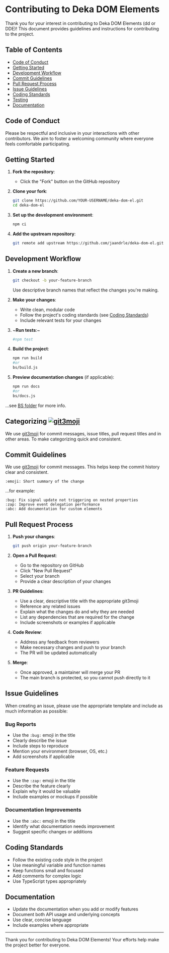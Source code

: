 # Contributing to Deka DOM Elements

Thank you for your interest in contributing to Deka DOM Elements (dd<el> or DDE)! This document provides guidelines and
instructions for contributing to the project.

## Table of Contents

- [Code of Conduct](#code-of-conduct)
- [Getting Started](#getting-started)
- [Development Workflow](#development-workflow)
- [Commit Guidelines](#commit-guidelines)
- [Pull Request Process](#pull-request-process)
- [Issue Guidelines](#issue-guidelines)
- [Coding Standards](#coding-standards)
- [Testing](#testing)
- [Documentation](#documentation)

## Code of Conduct

Please be respectful and inclusive in your interactions with other contributors. We aim to foster a welcoming community
where everyone feels comfortable participating.

## Getting Started

1. **Fork the repository**:
	- Click the "Fork" button on the GitHub repository

2. **Clone your fork**:
	```bash
	git clone https://github.com/YOUR-USERNAME/deka-dom-el.git
	cd deka-dom-el
	```

3. **Set up the development environment**:
	```bash
	npm ci
	```

4. **Add the upstream repository**:
	```bash
	git remote add upstream https://github.com/jaandrle/deka-dom-el.git
	```

## Development Workflow

1. **Create a new branch**:
	```bash
	git checkout -b your-feature-branch
	```
	Use descriptive branch names that reflect the changes you're making.

2. **Make your changes**:
	- Write clean, modular code
	- Follow the project's coding standards (see [Coding Standards](#coding-standards))
	- Include relevant tests for your changes

3. ~**Run tests**:~
	```bash
	#npm test
	```

4. **Build the project**:
	```bash
	npm run build
	#or
	bs/build.js
	```

5. **Preview documentation changes** (if applicable):
	```bash
	npm run docs
	#or
	bs/docs.js
	```

…see [BS folder](./bs/README.md) for more info.

## Categorizing [![git3moji](https://img.shields.io/badge/git3moji%E2%80%93v1-%E2%9A%A1%EF%B8%8F%F0%9F%90%9B%F0%9F%93%BA%F0%9F%91%AE%F0%9F%94%A4-fffad8.svg?style=flat-square)](https://robinpokorny.github.io/git3moji/) <!-- editorconfig-checker-disable-line -->
We use [git3moji](https://git3moji.netlify.app/) for commit messages, issue titles, pull request titles and in other
areas. To make categorizing quick and consistent.

## Commit Guidelines

We use [git3moji](https://git3moji.netlify.app/) for commit messages. This helps keep the commit history clear and
consistent.

```
:emoji: Short summary of the change
```
…for example:

```
:bug: Fix signal update not triggering on nested properties
:zap: Improve event delegation performance
:abc: Add documentation for custom elements
```

## Pull Request Process

1. **Push your changes**:
	```bash
	git push origin your-feature-branch
	```

2. **Open a Pull Request**:
	- Go to the repository on GitHub
	- Click "New Pull Request"
	- Select your branch
	- Provide a clear description of your changes

3. **PR Guidelines**:
	- Use a clear, descriptive title with the appropriate git3moji
	- Reference any related issues
	- Explain what the changes do and why they are needed
	- List any dependencies that are required for the change
	- Include screenshots or examples if applicable

4. **Code Review**:
	- Address any feedback from reviewers
	- Make necessary changes and push to your branch
	- The PR will be updated automatically

5. **Merge**:
	- Once approved, a maintainer will merge your PR
	- The main branch is protected, so you cannot push directly to it

## Issue Guidelines

When creating an issue, please use the appropriate template and include as much information as possible:

### Bug Reports

- Use the `:bug:` emoji in the title
- Clearly describe the issue
- Include steps to reproduce
- Mention your environment (browser, OS, etc.)
- Add screenshots if applicable

### Feature Requests

- Use the `:zap:` emoji in the title
- Describe the feature clearly
- Explain why it would be valuable
- Include examples or mockups if possible

### Documentation Improvements

- Use the `:abc:` emoji in the title
- Identify what documentation needs improvement
- Suggest specific changes or additions

## Coding Standards

- Follow the existing code style in the project
- Use meaningful variable and function names
- Keep functions small and focused
- Add comments for complex logic
- Use TypeScript types appropriately

<!--
## Testing

- Add tests for new features
- Update tests for modified code
- Ensure all tests pass before submitting a PR
-->

## Documentation

- Update the documentation when you add or modify features
- Document both API usage and underlying concepts
- Use clear, concise language
- Include examples where appropriate

---

Thank you for contributing to Deka DOM Elements! Your efforts help make the project better for everyone.
